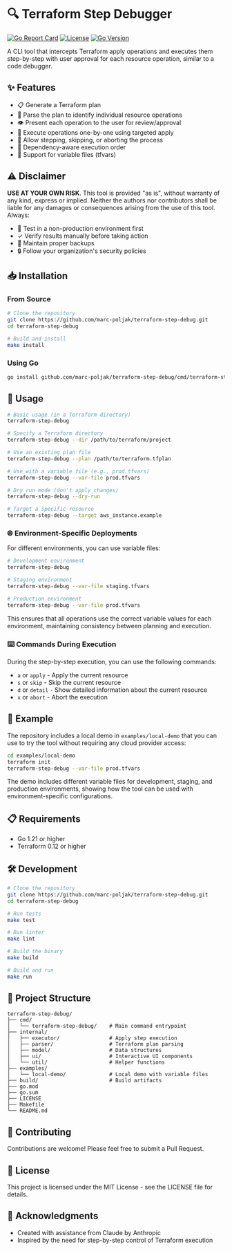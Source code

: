 # 🔍 Terraform Step Debugger

[![Go Report Card](https://goreportcard.com/badge/github.com/marc-poljak/terraform-step-debug)](https://goreportcard.com/report/github.com/marc-poljak/terraform-step-debug)
[![License](https://img.shields.io/github/license/marc-poljak/terraform-step-debug)](LICENSE)
[![Go Version](https://img.shields.io/github/go-mod/go-version/marc-poljak/terraform-step-debug)](go.mod)

A CLI tool that intercepts Terraform apply operations and executes them step-by-step with user approval for each resource operation, similar to a code debugger.

## ✨ Features

- 📋 Generate a Terraform plan
- 🔎 Parse the plan to identify individual resource operations
- 👁️ Present each operation to the user for review/approval
- 🚀 Execute operations one-by-one using targeted apply
- 🛑 Allow stepping, skipping, or aborting the process
- 🧩 Dependency-aware execution order
- 🔄 Support for variable files (tfvars)

## ⚠️ Disclaimer

**USE AT YOUR OWN RISK**. This tool is provided "as is", without warranty of any kind, express or implied. Neither the authors nor contributors shall be liable for any damages or consequences arising from the use of this tool. Always:

- 🧪 Test in a non-production environment first
- ✓ Verify results manually before taking action
- 💾 Maintain proper backups
- 🔒 Follow your organization's security policies

## 📥 Installation

### From Source

```bash
# Clone the repository
git clone https://github.com/marc-poljak/terraform-step-debug.git
cd terraform-step-debug

# Build and install
make install
```

### Using Go

```bash
go install github.com/marc-poljak/terraform-step-debug/cmd/terraform-step-debug@latest
```

## 🚀 Usage

```bash
# Basic usage (in a Terraform directory)
terraform-step-debug

# Specify a Terraform directory
terraform-step-debug --dir /path/to/terraform/project

# Use an existing plan file
terraform-step-debug --plan /path/to/terraform.tfplan

# Use with a variable file (e.g., prod.tfvars)
terraform-step-debug --var-file prod.tfvars

# Dry run mode (don't apply changes)
terraform-step-debug --dry-run

# Target a specific resource
terraform-step-debug --target aws_instance.example
```

### 🌐 Environment-Specific Deployments

For different environments, you can use variable files:

```bash
# Development environment
terraform-step-debug

# Staging environment
terraform-step-debug --var-file staging.tfvars

# Production environment 
terraform-step-debug --var-file prod.tfvars
```

This ensures that all operations use the correct variable values for each environment, maintaining consistency between planning and execution.

### ⌨️ Commands During Execution

During the step-by-step execution, you can use the following commands:

- `a` or `apply` - Apply the current resource
- `s` or `skip` - Skip the current resource
- `d` or `detail` - Show detailed information about the current resource
- `x` or `abort` - Abort the execution

## 🧪 Example

The repository includes a local demo in `examples/local-demo` that you can use to try the tool without requiring any cloud provider access:

```bash
cd examples/local-demo
terraform init
terraform-step-debug --var-file prod.tfvars
```

The demo includes different variable files for development, staging, and production environments, showing how the tool can be used with environment-specific configurations.

## 📋 Requirements

- Go 1.21 or higher
- Terraform 0.12 or higher

## 🛠️ Development

```bash
# Clone the repository
git clone https://github.com/marc-poljak/terraform-step-debug.git
cd terraform-step-debug

# Run tests
make test

# Run linter
make lint

# Build the binary
make build

# Build and run
make run
```

## 📁 Project Structure

```
terraform-step-debug/
├── cmd/
│   └── terraform-step-debug/    # Main command entrypoint
├── internal/
│   ├── executor/                # Apply step execution
│   ├── parser/                  # Terraform plan parsing
│   ├── model/                   # Data structures
│   ├── ui/                      # Interactive UI components
│   └── util/                    # Helper functions
├── examples/
│   └── local-demo/              # Local demo with variable files
├── build/                       # Build artifacts
├── go.mod
├── go.sum
├── LICENSE
├── Makefile
└── README.md
```

## 👥 Contributing

Contributions are welcome! Please feel free to submit a Pull Request.

## 📜 License

This project is licensed under the MIT License - see the LICENSE file for details.

## 👏 Acknowledgments

* Created with assistance from Claude by Anthropic
* Inspired by the need for step-by-step control of Terraform execution